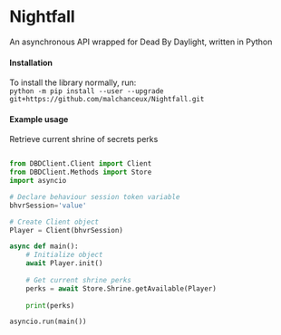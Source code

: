 # Nightfall
An asynchronous API wrapped for Dead By Daylight, written in Python

#### Installation
To install the library normally, run:  
`python -m pip install --user --upgrade git+https://github.com/malchanceux/Nightfall.git`

#### Example usage

Retrieve current shrine of secrets perks
```python

from DBDClient.Client import Client
from DBDClient.Methods import Store
import asyncio

# Declare behaviour session token variable
bhvrSession='value'

# Create Client object
Player = Client(bhvrSession)

async def main():
    # Initialize object
    await Player.init()  
    
    # Get current shrine perks
    perks = await Store.Shrine.getAvailable(Player)  
    
    print(perks)

asyncio.run(main())
```